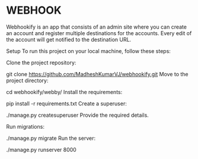 # WEBHOOK
Webhookify is an app that consists of an admin site where you can create an account and register multiple destinations for the accounts. Every edit of the account will get notified to the destination URL.

Setup
To run this project on your local machine, follow these steps:

Clone the project repository:

git clone https://github.com/MadheshKumarVJ/webhookify.git
Move to the project directory:

cd webhookify/webby/
Install the requirements:

pip install -r requirements.txt
Create a superuser:

./manage.py createsuperuser
Provide the required details.

Run migrations:

./manage.py migrate
Run the server:

./manage.py runserver 8000
